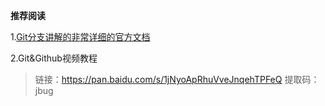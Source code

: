 **推荐阅读**

1.[Git分支讲解的非常详细的官方文档](https://git-scm.com/book/zh/v1/Git-%E5%88%86%E6%94%AF-%E4%BD%95%E8%B0%93%E5%88%86%E6%94%AF)

2.Git&Github视频教程

> 链接：https://pan.baidu.com/s/1jNyoApRhuVveJnqehTPFeQ  提取码：jbug 